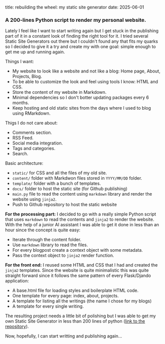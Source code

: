 title: rebuilding the wheel: my static site generator
date: 2025-06-01

### A 200-lines Python script to render my personal website.

Lately I feel like I want to start writing again but I get stuck in the publishing part of it in a constant look of finding the right tool for it. I tried several Static Site Generators out there but I couldn't found any that
fits my quarks so I decided to give it a try and create my with one goal: simple enough to get me up and running again.

Things I want:

  - My website to look like a website and not like a blog: Home page, About, Projects, Blog.
  - To be able to customize the look and feel using tools I know: HTML and CSS.
  - Store the content of my website in Markdown.
  - Minimal dependencies so I don't botter updating packages every 6 months.
  - Keep hosting and old static sites from the days where I used to blog using RMarkdown.

Thigs I do not care about:

  - Comments section.
  - RSS Feed.
  - Social media integration.
  - Tags and categories.
  - Search.

Basic architecture:

  - `static/` for CSS and all the files of my old site.
  - `content/` folder with Markdwon files stored in `YYYY/MM/DD` folder.
  - `template/` folder with a bunch of templates.
  - `docs/` folder to host the static site (for Github publishing)
  - `main.py` file to read the content using `markdown` library and render the website using `jinja2`.
  - Push to Github repository to host the static website



**For the processing part:** I decided to go with a really simple Python script that uses `markdown` to read the contents and `jinja2` to render the website. With the help of a junior AI assistant I was able to get it done in less than an hour since the concept is quite easy:

 - Iterate through the content folder.
 - Use `markdown` library to read the files.
 - For every blogpost create a context object with some metadata.
 - Pass the context object to `jinja2` render function.

**For the front end:** I reused some HTML and CSS that I had and created the `jinja2` templates. Since the website is quite minimalistic this was quite straight forward since it follows the same pattern of every Flask/Djando application:

 - A base.html file for loading styles and boilerplate HTML code.
 - One template for every page: index, about, projects.
 - A template for listing all the writings (the name I chose for my blogs)
 - A template for every single writing.

The resulting project needs a little bit of polishing but I was able to get my own Static Site Generator in less than 200 lines of python ([link to the repository](https://github.com/pdelboca/pdelboca.github.io)).

Now, hopefully, I can start writting and publishing again...
